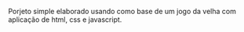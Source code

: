 Porjeto simple elaborado usando como base de um jogo da velha com aplicação de html, css e javascript.
